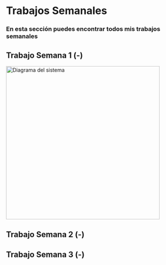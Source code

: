 # **Trabajos Semanales**

### **En esta sección puedes encontrar todos mis trabajos semanales**

## **Trabajo Semana 1 (-)**
<img src="../recursos/imgs/proyecto_sem1_1.jpeg" alt="Diagrama del sistema" width="420">

## **Trabajo Semana 2 (-)**

## **Trabajo Semana 3 (-)**
